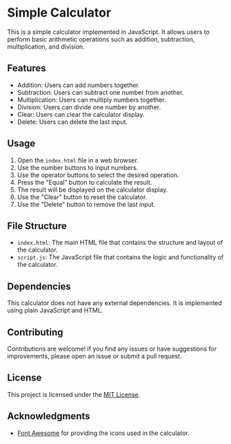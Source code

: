 # Simple Calculator

This is a simple calculator implemented in JavaScript. It allows users to perform basic arithmetic operations such as addition, subtraction, multiplication, and division.

## Features

- Addition: Users can add numbers together.
- Subtraction: Users can subtract one number from another.
- Multiplication: Users can multiply numbers together.
- Division: Users can divide one number by another.
- Clear: Users can clear the calculator display.
- Delete: Users can delete the last input.

## Usage

1. Open the `index.html` file in a web browser.
2. Use the number buttons to input numbers.
3. Use the operator buttons to select the desired operation.
4. Press the "Equal" button to calculate the result.
5. The result will be displayed on the calculator display.
6. Use the "Clear" button to reset the calculator.
7. Use the "Delete" button to remove the last input.

## File Structure

- `index.html`: The main HTML file that contains the structure and layout of the calculator.
- `script.js`: The JavaScript file that contains the logic and functionality of the calculator.

## Dependencies

This calculator does not have any external dependencies. It is implemented using plain JavaScript and HTML.

## Contributing

Contributions are welcome! If you find any issues or have suggestions for improvements, please open an issue or submit a pull request.

## License

This project is licensed under the [MIT License](LICENSE).

## Acknowledgments

- [Font Awesome](https://fontawesome.com/) for providing the icons used in the calculator.
